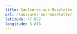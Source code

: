 ```yaml
---
title: Saulxures-sur-Moselotte
url: /saulxures-sur-moselotte/
latitude: 47.952
longitude: 6.816
---
```

